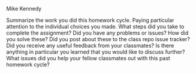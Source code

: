 Mike Kennedy


Summarize the work you did this homework cycle. Paying particular attention to the individual choices you made.
What steps did you take to complete the assignment?
Did you have any problems or issues? How did you solve these? Did you post about these to the class repo issue tracker? Did you receive any useful feedback from your classmates?
Is there anything in particular you learned that you would like to discuss further?
What issues did you help your fellow classmates out with this past homework cycle?

